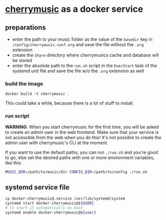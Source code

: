 # [cherrymusic](https://github.com/devsnd/cherrymusic) as a docker service

## preparations

- enter the path to your music folder as the value of the `basedir` key in `/config/cherrymusic.conf.org` and save the file without the `.org` extension
- create the `share` directory where cherrymusics cache and database will be stored
- enter the absolute path to the `run.sh` script in the `ExecStart` task of the systemd unit file and save the file w/o the `.org` extension as well

### build the image

`docker build -t cherrymusic .`

This could take a while, because there is a lot of stuff to install.

### run script

**WARNING**: When you start cherrymusic for the first time, you will be asked to create an admin user in the web frontend. Make sure that your service is not accessible from the web when you do this! It's not possible to create the admin user with cherrymusic's CLI at the moment.

If you want to use the default paths, you can run `./run.sh` and you're good to go, else set the desired paths with one or more environment variables, like this:

```sh
MUSIC_DIR=/path/to/music/dir CONFIG_DIR=/path/to/config ./run.sh
```

## systemd service file

```sh
cp docker-cherrymusic@.service /usr/lib/systemd/system
systemd start docker-cherrymusic@${USER}
# to start it automatically on boot
systemd enable docker-cherrymusic@${user}
```

